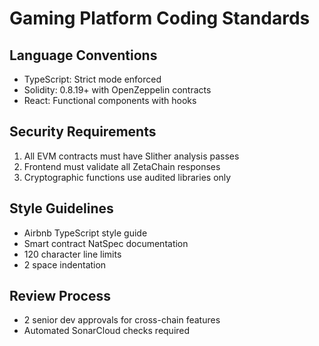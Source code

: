 # Gaming Platform Coding Standards

## Language Conventions
- TypeScript: Strict mode enforced
- Solidity: 0.8.19+ with OpenZeppelin contracts
- React: Functional components with hooks

## Security Requirements
1. All EVM contracts must have Slither analysis passes
2. Frontend must validate all ZetaChain responses
3. Cryptographic functions use audited libraries only

## Style Guidelines
- Airbnb TypeScript style guide
- Smart contract NatSpec documentation
- 120 character line limits
- 2 space indentation

## Review Process
- 2 senior dev approvals for cross-chain features
- Automated SonarCloud checks required